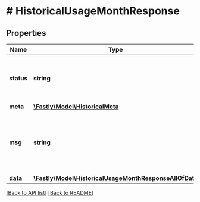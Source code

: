 # # HistoricalUsageMonthResponse

## Properties

Name | Type | Description | Notes
------------ | ------------- | ------------- | -------------
**status** | **string** | Whether or not we were able to successfully execute the query. | [optional] 
**meta** | [**\Fastly\Model\HistoricalMeta**](HistoricalMeta.md) |  | [optional] 
**msg** | **string** | If the query was not successful, this will provide a string that explains why. | [optional] 
**data** | [**\Fastly\Model\HistoricalUsageMonthResponseAllOfData**](HistoricalUsageMonthResponseAllOfData.md) |  | [optional] 


[[Back to API list]](../../README.md#endpoints) [[Back to README]](../../README.md)
